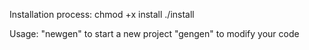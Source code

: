 Installation process:
	chmod +x install
	./install

Usage:
	"newgen" to start a new project
	"gengen" to modify your code
